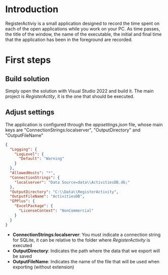 # Introduction

RegisterActiviy is a small application designed to record the time spent on each of the open applications while you work on your PC. As time passes, the title of the window, the name of the executable, the initial and final time that the application has been in the foreground are recorded.

# First steps

## Build solution

Simply open the solution with Visual Studio 2022 and build it. The main project is *RegisterActity*, it is the one that should be executed.

## Adjust settings

The application is configured through the *appsettings.json* file, whose main keys are "ConnectionStrings:localserver", "OutputDirectory" and "OutputFileName"

```json
{
  "Logging": {
    "LogLevel": {
      "Default": "Warning"
    }
  },
  "AllowedHosts": "*",
  "ConnectionStrings": {
    "localserver": "Data Source=data\\ActivitiesDB.db;"
  },
  "OutputDirectory": "C:\\Data\\RegisterActivity",
  "OutputFileName": "ActivitiesDB",
  "EPPlus": {
    "ExcelPackage": {
      "LicenseContext": "NonCommercial"
    }
  }
}
```

- **ConnectionStrings:localserver**: You must indicate a connection string for SQLite, it can be relative to the folder where *RegisterActivity* is executed
- **OutputDirectory**: Indicates the path where the data that we export will be saved
- **OutputFileName**: Indicates the name of the file that will be used when exporting (without extension)
